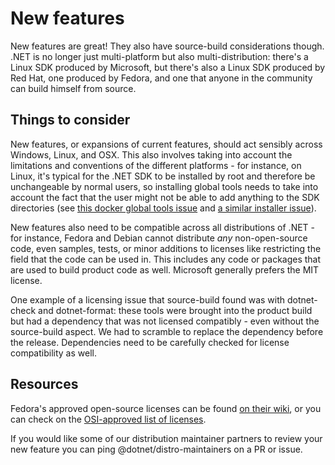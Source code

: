# New features

New features are great!  They also have source-build considerations though.
.NET is no longer just multi-platform but also multi-distribution: there's
a Linux SDK produced by Microsoft, but there's also a Linux SDK produced
by Red Hat, one produced by Fedora, and one that anyone in the community
can build himself from source.

## Things to consider

New features, or expansions of current features, should act sensibly
across Windows, Linux, and OSX.  This also involves taking into account
the limitations and conventions of the different platforms - for instance,
on Linux, it's typical for the .NET SDK to be installed by root and
therefore be unchangeable by normal users, so installing global tools
needs to take into account the fact that the user might not be able to
add anything to the SDK directories (see
[this docker global tools issue](https://github.com/dotnet/dotnet-docker/issues/520)
and [a similar installer issue](https://github.com/dotnet/installer/issues/7069)).

New features also need to be compatible across all distributions of
.NET - for instance, Fedora and Debian cannot distribute *any*
non-open-source code, even samples, tests, or minor additions to
licenses like restricting the field that the code can be used in.
This includes any code or packages that are used to build product
code as well.  Microsoft generally prefers the MIT license.

One example of a licensing issue that source-build found was with
dotnet-check and dotnet-format: these tools were brought into the
product build but had a dependency that was not licensed compatibly -
even without the source-build aspect.  We had to scramble to replace
the dependency before the release.  Dependencies need to be carefully
checked for license compatibility as well.

## Resources

Fedora's approved open-source licenses can be found
[on their wiki](https://fedoraproject.org/wiki/Licensing:Main#Good_Licenses),
or  you can check on the [OSI-approved list of licenses](https://opensource.org/licenses/alphabetical).

If you would like some of our distribution maintainer partners to
review your new feature you can ping @dotnet/distro-maintainers
on a PR or issue.
